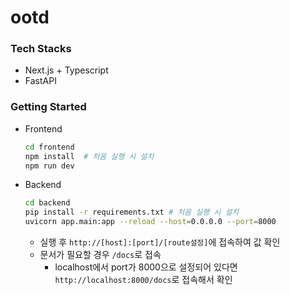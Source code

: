 # ootd
### Tech Stacks
* Next.js + Typescript
* FastAPI

### Getting Started
* Frontend
  ```bash
  cd frontend
  npm install  # 처음 실행 시 설치
  npm run dev
  ```
* Backend
  ```bash
  cd backend
  pip install -r requirements.txt # 처음 실행 시 설치
  uvicorn app.main:app --reload --host=0.0.0.0 --port=8000
  ```
  * 실행 후 `http://[host]:[port]/[route설정]`에 접속하여 값 확인
  * 문서가 필요할 경우 `/docs`로 접속
    * localhost에서 port가 8000으로 설정되어 있다면 `http://localhost:8000/docs`로 접속해서 확인